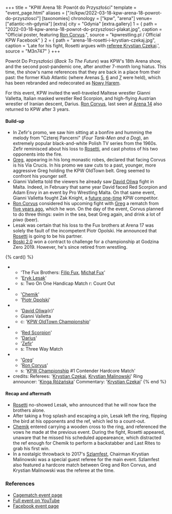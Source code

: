 +++
title = "KPW Arena 18: Powrót do Przyszłości"
template = "event_page.html"
aliases = ["/e/kpw/2022-03-18-kpw-arena-18-powrot-do-przyszlosci"]
[taxonomies]
chronology = ["kpw", "arena"]
venue=["atlantic-nh-gdynia"]
[extra]
city = "Gdynia"
[extra.gallery]
1 = { path = "2022-03-18-kpw-arena-18-powrot-do-przyszlosci-plakat.jpg", caption = "Official poster, featuring [Ron Corvus](@/w/ron-corvus.md).", source = "kpwrestling.pl / Official KPW Facebook" }
2 = { path = "arena-18-rosetti-i-krystian-czekaj.jpg", caption = 'Late for his fight, Rosetti argues with [referee Krystian Czekaj](@/w/krystian-czekaj.md).', source = "M3n747" }
+++

Powrót Do Przyszłości (_Back To The Future_) was KPW's 18th Arena show, and the second post-pandemic one, after another 7-month long hiatus. This time, the show's name
references that they are back in a place from their past: the former Klub Atlantic (where Arenas [5](@/e/kpw/2017-01-14-kpw-arena-v.md), [6](@/e/kpw/2017-04-08-kpw-arena-6.md) and [7](@/e/kpw/2017-06-10-kpw-arena-7.md) were held), which has been rebranded and redecorated as [Nowy Harem](@/v/atlantic-nh-gdynia.md).

For this event, KPW invited the well-traveled Maltese wrestler Gianni Valletta, Italian masked wrestler Red Scorpion, and high-flying Austrian wrestler of Iranian descent, Darius.
[Ron Corvus](@/w/ron-corvus.md), last seen at [Arena 14](@/e/kpw/2019-06-15-kpw-arena-14.md) also returned to KPW after 3 years.

#### Build-up

* In Zefir's promo, we saw him sitting at a bonfire and humming the melody from "Czterej Pancerni" (_Four Tank-Men and a Dog_), an extremely popular black-and-white Polish TV series from the 1960s. Zefir reminisced about his loss to [Rosetti](@/w/rosetti.md), and cast photos of his two opponents into the fire.
* [Greg](@/w/greg.md), appearing in his long monastic robes, declared that facing Corvus is his Via Crucis. In his promo we saw cuts to a past, younger, more aggressive Greg holding the KPW OldTown belt. Greg seemed to confront his younger self.
* Gianni Valletta told the viewers he already saw [David Oliwa](@/w/david-oliwa.md) fight in Malta. Indeed, in February that same year David faced Red Scorpion and Adam Envy in an event by Pro Wrestling Malta. On that same event, Gianni Valletta fought Zak Knight, a [future one-time](@/e/kpw/2023-05-19-kpw-arena-22.md) KPW competitor.
* [Ron Corvus](@/w/ron-corvus.md) considered his upcoming fight with [Greg](@/w/greg.md) a rematch from [five years ago](@/e/kpw/2017-02-04-kpw-szlamfest.md), which he won. On the day of the event, Corvus planned to do three things: swim in the sea, beat Greg again, and drink a lot of _piwo_ (beer).
* Lesak was certain that his loss to the Fux brothers at Arena 17 was solely the fault of the incompetent Piotr Opolski. He announced that [Rosetti](@/w/rosetti.md) is going to be his partner.
* [Boski 2.0](@/w/ostrowski.md) won a contract to challenge for a championship at Godzina Zero 2019. However, he's since retired from wrestling.

{% card() %}
- - 'The Fux Brothers: [Filip Fux](@/w/filip-fux.md), [Michał Fux](@/w/michal-fux.md)'
  - '[Eryk Lesak](@/w/eryk-lesak.md)'
  - s: Two On One Handicap Match
    r: Count Out
- - '[Chemik](@/w/chemik.md)'
  - '[Piotr Opolski](@/w/piotr-opolski.md)'
- - '[David Oliwa](@/w/david-oliwa.md)(c)'
  - Gianni Valletta
  - c: '[KPW OldTown Championship](@/c/kpw-old-town-championship.md)'
- - '[Red Scorpion](@/w/red-scorpion.md)'
  - '[Darius](@/w/darius.md)'
  - '[Zefir](@/w/zefir.md)'
  - s: Three Way Match
- - '[Greg](@/w/greg.md)'
  - '[Ron Corvus](@/w/ron-corvus.md)'
  - s: '[KPW Championship](@/c/kpw-championship.md) #1 Contender Hardcore Match'
- credits:
    Referees: '[Krystian Czekaj](@/w/krystian-czekaj.md), [Krystian Malinowski](@/w/krystian-malinowski.md)'
    Ring announcer: '[Kinga Różańska](@/w/kinga-miotke.md)'
    Commentary: '[Krystian Czekaj](@/w/krystian-czekaj.md)'
{% end %}

#### Recap and aftermath

* [Rosetti](@/w/rosetti.md) no-showed Lesak, who announced that he will now face the brothers alone.
* After taking a frog splash and escaping a pin, Lesak left the ring, flipping the bird at his opponents and the ref, which led to a count-out.
* [Chemik](@/w/chemik.md) entered carrying a wooden cross to the ring, and referenced the vows he made at the previous event. During the fight, Rosetti appeared, unaware that he missed his scheduled appeareance, which distracted the ref enough for Chemik to perform a backstabber and Last Rites to grab his first win.
* In a nostalgic throwback to 2017's [Szlamfest](@/e/kpw/2017-02-04-kpw-szlamfest.md), Chairman Krystian Malinowski was a special guest referee for the main event. Szlamfest also featured a hardcore match between Greg and Ron Corvus, and Krystian Malinowski was the referee at the time.

### References

* [Cagematch event page](https://www.cagematch.net/?id=1&nr=335612)
* [Full event on YouTube](https://www.youtube.com/watch?v=kAp3we-kg-0)
* [Facebook event page](https://www.facebook.com/events/357134892922305/)

